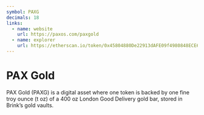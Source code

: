 ```yaml
---
symbol: PAXG
decimals: 18
links:
  - name: website
    url: https://paxos.com/paxgold
  - name: explorer
    url: https://etherscan.io/token/0x45804880De22913dAFE09f4980848ECE6EcbAf78
---
```


# PAX Gold

PAX Gold (PAXG) is a digital asset where one token is backed by one fine troy ounce (t oz) of a 400 oz London Good Delivery gold bar, stored in Brink’s gold vaults.
